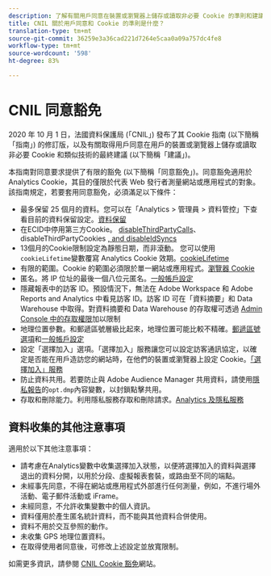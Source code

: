 ```yaml
---
description: 了解有關用戶同意在裝置或瀏覽器上儲存或讀取非必要 Cookie 的準則和建議。
title: CNIL 關於用戶同意和 Cookie 的準則是什麼？
translation-type: tm+mt
source-git-commit: 36259e3a36cad221d7264e5caa0a09a757dc4fe8
workflow-type: tm+mt
source-wordcount: '598'
ht-degree: 83%

---
```



# CNIL 同意豁免

2020 年 10 月 1 日，法國資料保護局 (「CNIL」) 發布了其 Cookie 指南 (以下簡稱「指南」) 的修訂版，以及有關取得用戶同意在用戶的裝置或瀏覽器上儲存或讀取非必要 Cookie 和類似技術的最終建議 (以下簡稱「建議」)。

本指南對同意要求提供了有限的豁免 (以下簡稱「同意豁免」)。同意豁免適用於 Analytics Cookie，其目的僅限於代表 Web 發行者測量網站或應用程式的對象。該指南規定，若要套用同意豁免，必須滿足以下條件：

* 最多保留 25 個月的資料。您可以在「Analytics > 管理員 > 資料管控」下查看目前的資料保留設定。[資料保留](https://experienceleague.adobe.com/docs/analytics/technotes/data-retention.html)
* 在ECID中停用第三方Cookie。 [disableThirdPartyCalls](https://experienceleague.adobe.com/docs/id-service/using/id-service-api/configurations/disablethirdpartycalls.html?lang=en#id-service-api)、disableThirdPartyCookies [, and ](https://experienceleague.adobe.com/docs/id-service/using/id-service-api/configurations/disable-cookies.html?lang=en#id-service-api) [disableIdSyncs](https://experienceleague.adobe.com/docs/id-service/using/id-service-api/configurations/disableidsync.html?lang=en#id-service-api)
* 13個月的Cookie限制設定為靜態日期，而非滾動。  您可以使用`cookieLifetime`變數覆寫 Analytics Cookie 效期。[cookieLifetime](https://experienceleague.adobe.com/docs/analytics/implementation/vars/config-vars/cookielifetime.html)
* 有限的範圍。Cookie 的範圍必須限於單一網站或應用程式。[瀏覽器 Cookie](https://experienceleague.adobe.com/docs/analytics/technotes/cookies.html?lang=zh-Hant&quot;\l&quot;third-party-cookie-implementations)
* 匿名。將 IP 位址的最後一個八位元匿名。[一般帳戶設定](https://experienceleague.adobe.com/docs/analytics/admin/admin-tools/general-acct-settings-admin.html)
* 隱藏報表中的訪客 ID。預設情況下，無法在 Adobe Workspace 和 Adobe Reports and Analytics 中看見訪客 ID。訪客 ID 可在「資料摘要」和 Data Warehouse 中取得。對資料摘要和 Data Warehouse 的存取權可透過 [Admin Console 中的存取權限](https://experienceleague.adobe.com/docs/core-services/interface/manage-users-and-products/admin-getting-started.html?lang=zh-Hant&quot;\l&quot;task_040673FE3E3E429B9531FBCB8B6A4391)加以限制
* 地理位置參數。和郵遞區號層級比起來，地理位置可能比較不精確。[郵遞區號選項](https://experienceleague.adobe.com/docs/analytics/implementation/vars/page-vars/zip.html?lang=zh-Hant&quot;\l&quot;zip-in-adobe-experience-platform-launch)和[一般帳戶設定](https://experienceleague.adobe.com/docs/analytics/admin/admin-tools/general-acct-settings-admin.html?lang=zh-Hant&quot;\l&quot;admin-tools)
* 設定「選擇加入」選項。「選擇加入」服務讓您可以設定訪客通訊協定，以確定是否能在用戶造訪您的網站時，在他們的裝置或瀏覽器上設定 Cookie。[「選擇加入」服務](https://experienceleague.adobe.com/docs/id-service/using/implementation/opt-in-service/optin-overview.html)
* 防止資料共用。若要防止與 Adobe Audience Manager 共用資料，請使用[隱私報告](https://experienceleague.adobe.com/docs/analytics/admin/data-governance/consent-variables.html?lang=zh-Hant&quot;\l&quot;variables)的`opt.dmp`內容變數，以封鎖點擊共用。
* 存取和刪除能力。利用隱私服務存取和刪除請求。[Analytics 及隱私服務](https://experienceleague.adobe.com/docs/analytics/admin/data-governance/an-gdpr-overview.html)

## 資料收集的其他注意事項

適用於以下其他注意事項：

* 請考慮在Analytics變數中收集選擇加入狀態，以便將選擇加入的資料與選擇退出的資料分開，以用於分段、虛擬報表套裝，或路由至不同的端點。
* 未經事先同意，不得在網站或應用程式外部進行任何測量，例如，不進行場外活動、電子郵件活動或 iFrame。
* 未經同意，不允許收集變數中的個人資訊。
* 資料僅用於產生匿名統計資料，而不能與其他資料合併使用。
* 資料不用於交互參照的動作。
* 未收集 GPS 地理位置資料。
* 在取得使用者同意後，可修改上述設定並放寬限制。

如需更多資訊，請參閱 [CNIL Cookie 豁免](https://www.cnil.fr/en/sheet-ndeg16-use-analytics-your-websites-and-applications)網站。

